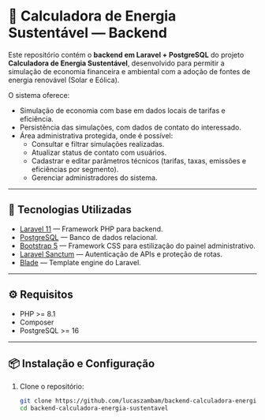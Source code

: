 # 🌱 Calculadora de Energia Sustentável — Backend

Este repositório contém o **backend em Laravel + PostgreSQL** do projeto **Calculadora de Energia Sustentável**, desenvolvido para permitir a simulação de economia financeira e ambiental com a adoção de fontes de energia renovável (Solar e Eólica).

O sistema oferece:
- Simulação de economia com base em dados locais de tarifas e eficiência.
- Persistência das simulações, com dados de contato do interessado.
- Área administrativa protegida, onde é possível:
  - Consultar e filtrar simulações realizadas.
  - Atualizar status de contato com usuários.
  - Cadastrar e editar parâmetros técnicos (tarifas, taxas, emissões e eficiências por segmento).
  - Gerenciar administradores do sistema.

---

## 🚀 Tecnologias Utilizadas
- [Laravel 11](https://laravel.com/) — Framework PHP para backend.
- [PostgreSQL](https://www.postgresql.org/) — Banco de dados relacional.
- [Bootstrap 5](https://getbootstrap.com/) — Framework CSS para estilização do painel administrativo.
- [Laravel Sanctum](https://laravel.com/docs/sanctum) — Autenticação de APIs e proteção de rotas.
- [Blade](https://laravel.com/docs/blade) — Template engine do Laravel.

---

## ⚙️ Requisitos
- PHP >= 8.1
- Composer
- PostgreSQL >= 16

---

## 📦 Instalação e Configuração

1. Clone o repositório:
   ```bash
   git clone https://github.com/lucaszambam/backend-calculadora-energia-sustentavel
   cd backend-calculadora-energia-sustentavel
